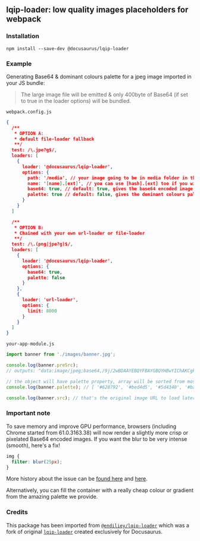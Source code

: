 ## lqip-loader: low quality images placeholders for webpack

### Installation

```
npm install --save-dev @docusaurus/lqip-loader
```

### Example

Generating Base64 & dominant colours palette for a jpeg image imported in your JS bundle:

> The large image file will be emitted & only 400byte of Base64 (if set to true in the loader options) will be bundled.

`webpack.config.js`

```json
{
  /**
   * OPTION A:
   * default file-loader fallback
   **/
  test: /\.jpe?g$/,
  loaders: [
    {
      loader: '@docusaurus/lqip-loader',
      options: {
        path: '/media', // your image going to be in media folder in the output dir
        name: '[name].[ext]', // you can use [hash].[ext] too if you wish,
        base64: true, // default: true, gives the base64 encoded image
        palette: true // default: false, gives the dominant colours palette
      }
    }
  ]

  /**
   * OPTION B:
   * Chained with your own url-loader or file-loader
   **/
  test: /\.(png|jpe?g)$/,
  loaders: [
    {
      loader: '@docusaurus/lqip-loader',
      options: {
        base64: true,
        palette: false
      }
    },
    {
      loader: 'url-loader',
      options: {
        limit: 8000
      }
    }
  ]
}
```

`your-app-module.js`

```js
import banner from './images/banner.jpg';

console.log(banner.preSrc);
// outputs: "data:image/jpeg;base64,/9j/2wBDAAYEBQYFBAYGBQYHBwYIChAKCgkJChQODwwQFxQYGBcUFhY....

// the object will have palette property, array will be sorted from most dominant colour to the least
console.log(banner.palette); // [ '#628792', '#bed4d5', '#5d4340', '#ba454d', '#c5dce4', '#551f24' ]

console.log(banner.src); // that's the original image URL to load later!
```

### Important note

To save memory and improve GPU performance, browsers (including Chrome started from 61.0.3163.38) will now render a slightly more crisp or pixelated Base64 encoded images. If you want the blur to be very intense (smooth), here's a fix!

```css
img {
  filter: blur(25px);
}
```

More history about the issue can be [found here](https://bugs.chromium.org/p/chromium/issues/detail?id=771110#c3) and [here](https://groups.google.com/a/chromium.org/forum/#!topic/blink-dev/6L_3ZZeuA0M).

Alternatively, you can fill the container with a really cheap colour or gradient from the amazing palette we provide.

### Credits

This package has been imported from [`@endiliey/lqip-loader`](https://github.com/endiliey/lqip-loader) which was a fork of original [`lqip-loader`](https://github.com/zouhir/lqip-loader) created exclusively for Docusaurus.
